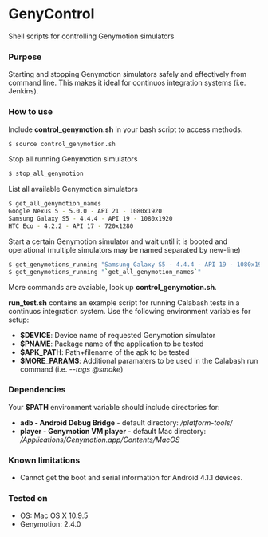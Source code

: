 # GenyControl
Shell scripts for controlling Genymotion simulators

### Purpose
Starting and stopping Genymotion simulators safely and effectively from command line. This makes it ideal for continuos integration systems (i.e. Jenkins).

### How to use
Include **control_genymotion.sh** in your bash script to access methods.
```sh
$ source control_genymotion.sh
```

Stop all running Genymotion simulators
```sh
$ stop_all_genymotion
```

List all available Genymotion simulators
```sh
$ get_all_genymotion_names
Google Nexus 5 - 5.0.0 - API 21 - 1080x1920
Samsung Galaxy S5 - 4.4.4 - API 19 - 1080x1920
HTC Eco - 4.2.2 - API 17 - 720x1280
```

Start a certain Genymotion simulator and wait until it is booted and operational (multiple simulators may be named separated by new-line)
```sh
$ get_genymotions_running "Samsung Galaxy S5 - 4.4.4 - API 19 - 1080x1920"
$ get_genymotions_running "`get_all_genymotion_names`"
```

More commands are avaiable, look up **control_genymotion.sh**.

**run_test.sh** contains an example script for running Calabash tests in a continuos integration system. Use the following environment variables for setup:
* **$DEVICE**: Device name of requested Genymotion simulator
* **$PNAME**: Package name of the application to be tested
* **$APK_PATH**: Path+filename of the apk to be tested
* **$MORE_PARAMS**: Additional paramaters to be used in the Calabash run command (i.e. *--tags @smoke*)

### Dependencies
Your **$PATH** environment variable should include directories for:
* **adb - Android Debug Bridge** - default directory: *<android-sdk>/platform-tools/*
* **player - Genymotion VM player** - default Mac directory: */Applications/Genymotion.app/Contents/MacOS*

### Known limitations
* Cannot get the boot and serial information for Android 4.1.1 devices.

### Tested on
* OS: Mac OS X 10.9.5
* Genymotion: 2.4.0
